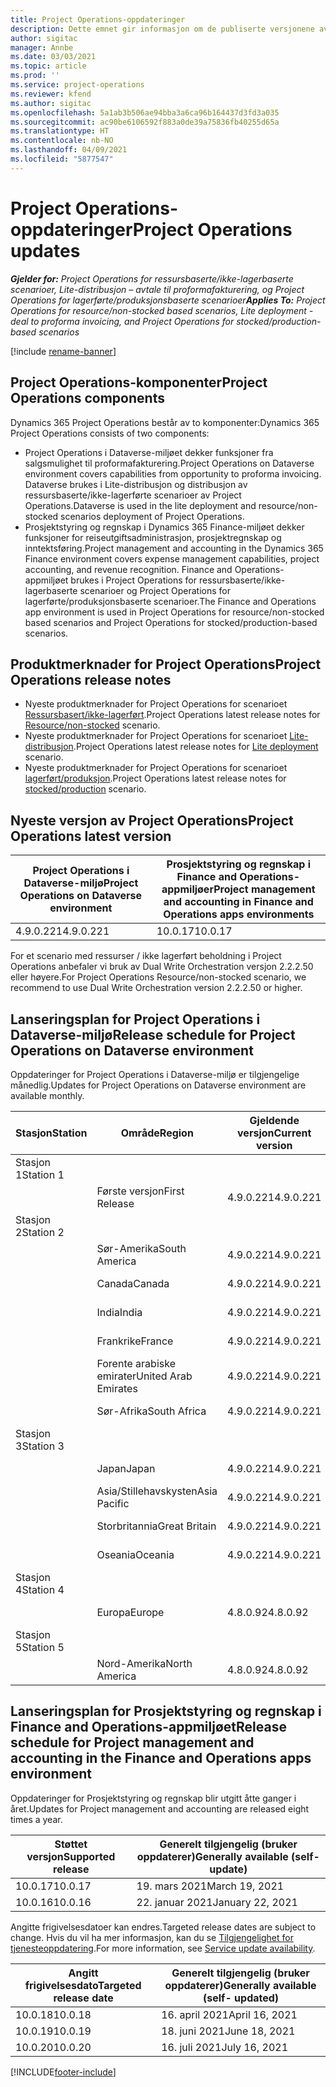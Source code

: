 ```yaml
---
title: Project Operations-oppdateringer
description: Dette emnet gir informasjon om de publiserte versjonene av Dynamics 365 Project Operations.
author: sigitac
manager: Annbe
ms.date: 03/03/2021
ms.topic: article
ms.prod: ''
ms.service: project-operations
ms.reviewer: kfend
ms.author: sigitac
ms.openlocfilehash: 5a1ab3b506ae94bba3a6ca96b164437d3fd3a035
ms.sourcegitcommit: ac90be6106592f883a0de39a75836fb40255d65a
ms.translationtype: HT
ms.contentlocale: nb-NO
ms.lasthandoff: 04/09/2021
ms.locfileid: "5877547"
---
```

# <a name="project-operations-updates"></a><span data-ttu-id="2eb32-103">Project Operations-oppdateringer</span><span class="sxs-lookup"><span data-stu-id="2eb32-103">Project Operations updates</span></span>

<span data-ttu-id="2eb32-104">_**Gjelder for:** Project Operations for ressursbaserte/ikke-lagerbaserte scenarioer, Lite-distribusjon – avtale til proformafakturering, og Project Operations for lagerførte/produksjonsbaserte scenarioer_</span><span class="sxs-lookup"><span data-stu-id="2eb32-104">_**Applies To:** Project Operations for resource/non-stocked based scenarios, Lite deployment - deal to proforma invoicing, and Project Operations for stocked/production-based scenarios_</span></span>

[!include [rename-banner](~/includes/cc-data-platform-banner.md)]

## <a name="project-operations-components"></a><span data-ttu-id="2eb32-105">Project Operations-komponenter</span><span class="sxs-lookup"><span data-stu-id="2eb32-105">Project Operations components</span></span>

<span data-ttu-id="2eb32-106">Dynamics 365 Project Operations består av to komponenter:</span><span class="sxs-lookup"><span data-stu-id="2eb32-106">Dynamics 365 Project Operations consists of two components:</span></span>

- <span data-ttu-id="2eb32-107">Project Operations i Dataverse-miljøet dekker funksjoner fra salgsmulighet til proformafakturering.</span><span class="sxs-lookup"><span data-stu-id="2eb32-107">Project Operations on Dataverse environment covers capabilities from opportunity to proforma invoicing.</span></span> <span data-ttu-id="2eb32-108">Dataverse brukes i Lite-distribusjon og distribusjon av ressursbaserte/ikke-lagerførte scenarioer av Project Operations.</span><span class="sxs-lookup"><span data-stu-id="2eb32-108">Dataverse is used in the lite deployment and resource/non-stocked scenarios deployment of Project Operations.</span></span>
- <span data-ttu-id="2eb32-109">Prosjektstyring og regnskap i Dynamics 365 Finance-miljøet dekker funksjoner for reiseutgiftsadministrasjon, prosjektregnskap og inntektsføring.</span><span class="sxs-lookup"><span data-stu-id="2eb32-109">Project management and accounting in the Dynamics 365 Finance environment covers expense management capabilities, project accounting, and revenue recognition.</span></span> <span data-ttu-id="2eb32-110">Finance and Operations-appmiljøet brukes i Project Operations for ressursbaserte/ikke-lagerbaserte scenarioer og Project Operations for lagerførte/produksjonsbaserte scenarioer.</span><span class="sxs-lookup"><span data-stu-id="2eb32-110">The Finance and Operations app environment is used in Project Operations for resource/non-stocked based scenarios and Project Operations for stocked/production-based scenarios.</span></span>

## <a name="project-operations-release-notes"></a><span data-ttu-id="2eb32-111">Produktmerknader for Project Operations</span><span class="sxs-lookup"><span data-stu-id="2eb32-111">Project Operations release notes</span></span>
- <span data-ttu-id="2eb32-112">Nyeste produktmerknader for Project Operations for scenarioet [Ressursbasert/ikke-lagerført](whats-new-apr-2021-resource-based.md).</span><span class="sxs-lookup"><span data-stu-id="2eb32-112">Project Operations latest release notes for [Resource/non-stocked](whats-new-apr-2021-resource-based.md) scenario.</span></span>
- <span data-ttu-id="2eb32-113">Nyeste produktmerknader for Project Operations for scenarioet [Lite-distribusjon](../pro/whats-new/whats-new-apr-2021-lite.md).</span><span class="sxs-lookup"><span data-stu-id="2eb32-113">Project Operations latest release notes for [Lite deployment](../pro/whats-new/whats-new-apr-2021-lite.md) scenario.</span></span>
- <span data-ttu-id="2eb32-114">Nyeste produktmerknader for Project Operations for scenarioet [lagerført/produksjon](../prod-pma/whats-new/whats-new-mar-2021-stocked.md).</span><span class="sxs-lookup"><span data-stu-id="2eb32-114">Project Operations latest release notes for [stocked/production](../prod-pma/whats-new/whats-new-mar-2021-stocked.md) scenario.</span></span>

## <a name="project-operations-latest-version"></a><span data-ttu-id="2eb32-115">Nyeste versjon av Project Operations</span><span class="sxs-lookup"><span data-stu-id="2eb32-115">Project Operations latest version</span></span>

| <span data-ttu-id="2eb32-116">Project Operations i Dataverse-miljø</span><span class="sxs-lookup"><span data-stu-id="2eb32-116">Project Operations on Dataverse environment</span></span> | <span data-ttu-id="2eb32-117">Prosjektstyring og regnskap i Finance and Operations-appmiljøer</span><span class="sxs-lookup"><span data-stu-id="2eb32-117">Project management and accounting in Finance and Operations apps environments</span></span> | 
| --- | --- |
| <span data-ttu-id="2eb32-118">4.9.0.221</span><span class="sxs-lookup"><span data-stu-id="2eb32-118">4.9.0.221</span></span> | <span data-ttu-id="2eb32-119">10.0.17</span><span class="sxs-lookup"><span data-stu-id="2eb32-119">10.0.17</span></span> |

<span data-ttu-id="2eb32-120">For et scenario med ressurser / ikke lagerført beholdning i Project Operations anbefaler vi bruk av Dual Write Orchestration versjon 2.2.2.50 eller høyere.</span><span class="sxs-lookup"><span data-stu-id="2eb32-120">For Project Operations Resource/non-stocked scenario, we recommend to use Dual Write Orchestration version 2.2.2.50 or higher.</span></span>

## <a name="release-schedule-for-project-operations-on-dataverse-environment"></a><span data-ttu-id="2eb32-121">Lanseringsplan for Project Operations i Dataverse-miljø</span><span class="sxs-lookup"><span data-stu-id="2eb32-121">Release schedule for Project Operations on Dataverse environment</span></span>

<span data-ttu-id="2eb32-122">Oppdateringer for Project Operations i Dataverse-miljø er tilgjengelige månedlig.</span><span class="sxs-lookup"><span data-stu-id="2eb32-122">Updates for Project Operations on Dataverse environment are available monthly.</span></span> 

| <span data-ttu-id="2eb32-123">Stasjon</span><span class="sxs-lookup"><span data-stu-id="2eb32-123">Station</span></span>   | <span data-ttu-id="2eb32-124">Område</span><span class="sxs-lookup"><span data-stu-id="2eb32-124">Region</span></span>        | <span data-ttu-id="2eb32-125">Gjeldende versjon</span><span class="sxs-lookup"><span data-stu-id="2eb32-125">Current version</span></span> | <span data-ttu-id="2eb32-126">Neste versjon</span><span class="sxs-lookup"><span data-stu-id="2eb32-126">Next version</span></span> | <span data-ttu-id="2eb32-127">Generelt tilgjengelig</span><span class="sxs-lookup"><span data-stu-id="2eb32-127">Generally available</span></span> |
|-----------|---------------|-----------------|--------------|---------------------|
| <span data-ttu-id="2eb32-128">Stasjon 1</span><span class="sxs-lookup"><span data-stu-id="2eb32-128">Station 1</span></span> |   &nbsp;      |    &nbsp;       | &nbsp;       |      &nbsp;         |
|   &nbsp;  | <span data-ttu-id="2eb32-129">Første versjon</span><span class="sxs-lookup"><span data-stu-id="2eb32-129">First Release</span></span> |  <span data-ttu-id="2eb32-130">4.9.0.221</span><span class="sxs-lookup"><span data-stu-id="2eb32-130">4.9.0.221</span></span>       | <span data-ttu-id="2eb32-131">TBD</span><span class="sxs-lookup"><span data-stu-id="2eb32-131">TBD</span></span>     | <span data-ttu-id="2eb32-132">23-apr-21</span><span class="sxs-lookup"><span data-stu-id="2eb32-132">23-Apr-21</span></span>           |
| <span data-ttu-id="2eb32-133">Stasjon 2</span><span class="sxs-lookup"><span data-stu-id="2eb32-133">Station 2</span></span> |   &nbsp;      |    &nbsp;       | &nbsp;       |      &nbsp;         |
|   &nbsp;  | <span data-ttu-id="2eb32-134">Sør-Amerika</span><span class="sxs-lookup"><span data-stu-id="2eb32-134">South America</span></span> |  <span data-ttu-id="2eb32-135">4.9.0.221</span><span class="sxs-lookup"><span data-stu-id="2eb32-135">4.9.0.221</span></span>       | <span data-ttu-id="2eb32-136">TBD</span><span class="sxs-lookup"><span data-stu-id="2eb32-136">TBD</span></span>     | <span data-ttu-id="2eb32-137">23-apr-21</span><span class="sxs-lookup"><span data-stu-id="2eb32-137">23-Apr-21</span></span>           |
|    &nbsp; | <span data-ttu-id="2eb32-138">Canada</span><span class="sxs-lookup"><span data-stu-id="2eb32-138">Canada</span></span>        |  <span data-ttu-id="2eb32-139">4.9.0.221</span><span class="sxs-lookup"><span data-stu-id="2eb32-139">4.9.0.221</span></span>       | <span data-ttu-id="2eb32-140">TBD</span><span class="sxs-lookup"><span data-stu-id="2eb32-140">TBD</span></span>     | <span data-ttu-id="2eb32-141">23-apr-21</span><span class="sxs-lookup"><span data-stu-id="2eb32-141">23-Apr-21</span></span>           |
|   &nbsp;  | <span data-ttu-id="2eb32-142">India</span><span class="sxs-lookup"><span data-stu-id="2eb32-142">India</span></span>         |  <span data-ttu-id="2eb32-143">4.9.0.221</span><span class="sxs-lookup"><span data-stu-id="2eb32-143">4.9.0.221</span></span>       | <span data-ttu-id="2eb32-144">TBD</span><span class="sxs-lookup"><span data-stu-id="2eb32-144">TBD</span></span>     | <span data-ttu-id="2eb32-145">23-apr-21</span><span class="sxs-lookup"><span data-stu-id="2eb32-145">23-Apr-21</span></span>           |
|   &nbsp;  | <span data-ttu-id="2eb32-146">Frankrike</span><span class="sxs-lookup"><span data-stu-id="2eb32-146">France</span></span>         |  <span data-ttu-id="2eb32-147">4.9.0.221</span><span class="sxs-lookup"><span data-stu-id="2eb32-147">4.9.0.221</span></span>       | <span data-ttu-id="2eb32-148">TBD</span><span class="sxs-lookup"><span data-stu-id="2eb32-148">TBD</span></span>     | <span data-ttu-id="2eb32-149">23-apr-21</span><span class="sxs-lookup"><span data-stu-id="2eb32-149">23-Apr-21</span></span>           |
|   &nbsp;  | <span data-ttu-id="2eb32-150">Forente arabiske emirater</span><span class="sxs-lookup"><span data-stu-id="2eb32-150">United Arab Emirates</span></span>         |  <span data-ttu-id="2eb32-151">4.9.0.221</span><span class="sxs-lookup"><span data-stu-id="2eb32-151">4.9.0.221</span></span>       | <span data-ttu-id="2eb32-152">TBD</span><span class="sxs-lookup"><span data-stu-id="2eb32-152">TBD</span></span>     | <span data-ttu-id="2eb32-153">23-apr-21</span><span class="sxs-lookup"><span data-stu-id="2eb32-153">23-Apr-21</span></span>           |
|   &nbsp;  | <span data-ttu-id="2eb32-154">Sør-Afrika</span><span class="sxs-lookup"><span data-stu-id="2eb32-154">South Africa</span></span>         |  <span data-ttu-id="2eb32-155">4.9.0.221</span><span class="sxs-lookup"><span data-stu-id="2eb32-155">4.9.0.221</span></span>       | <span data-ttu-id="2eb32-156">TBD</span><span class="sxs-lookup"><span data-stu-id="2eb32-156">TBD</span></span>     | <span data-ttu-id="2eb32-157">23-apr-21</span><span class="sxs-lookup"><span data-stu-id="2eb32-157">23-Apr-21</span></span>           |
| <span data-ttu-id="2eb32-158">Stasjon 3</span><span class="sxs-lookup"><span data-stu-id="2eb32-158">Station 3</span></span>  |      &nbsp;   |     &nbsp;      |     &nbsp;   |      &nbsp;         |
|   &nbsp;  | <span data-ttu-id="2eb32-159">Japan</span><span class="sxs-lookup"><span data-stu-id="2eb32-159">Japan</span></span>         |  <span data-ttu-id="2eb32-160">4.9.0.221</span><span class="sxs-lookup"><span data-stu-id="2eb32-160">4.9.0.221</span></span>       | <span data-ttu-id="2eb32-161">TBD</span><span class="sxs-lookup"><span data-stu-id="2eb32-161">TBD</span></span>     | <span data-ttu-id="2eb32-162">30-apr-21</span><span class="sxs-lookup"><span data-stu-id="2eb32-162">30-Apr-21</span></span>           |
|   &nbsp;  | <span data-ttu-id="2eb32-163">Asia/Stillehavskysten</span><span class="sxs-lookup"><span data-stu-id="2eb32-163">Asia Pacific</span></span>  |  <span data-ttu-id="2eb32-164">4.9.0.221</span><span class="sxs-lookup"><span data-stu-id="2eb32-164">4.9.0.221</span></span>       | <span data-ttu-id="2eb32-165">TBD</span><span class="sxs-lookup"><span data-stu-id="2eb32-165">TBD</span></span>     | <span data-ttu-id="2eb32-166">30-apr-21</span><span class="sxs-lookup"><span data-stu-id="2eb32-166">30-Apr-21</span></span>           |
|   &nbsp;  | <span data-ttu-id="2eb32-167">Storbritannia</span><span class="sxs-lookup"><span data-stu-id="2eb32-167">Great Britain</span></span> |  <span data-ttu-id="2eb32-168">4.9.0.221</span><span class="sxs-lookup"><span data-stu-id="2eb32-168">4.9.0.221</span></span>       | <span data-ttu-id="2eb32-169">TBD</span><span class="sxs-lookup"><span data-stu-id="2eb32-169">TBD</span></span>     | <span data-ttu-id="2eb32-170">30-apr-21</span><span class="sxs-lookup"><span data-stu-id="2eb32-170">30-Apr-21</span></span>           |
|   &nbsp;  | <span data-ttu-id="2eb32-171">Oseania</span><span class="sxs-lookup"><span data-stu-id="2eb32-171">Oceania</span></span>       |  <span data-ttu-id="2eb32-172">4.9.0.221</span><span class="sxs-lookup"><span data-stu-id="2eb32-172">4.9.0.221</span></span>       | <span data-ttu-id="2eb32-173">TBD</span><span class="sxs-lookup"><span data-stu-id="2eb32-173">TBD</span></span>     | <span data-ttu-id="2eb32-174">30-apr-21</span><span class="sxs-lookup"><span data-stu-id="2eb32-174">30-Apr-21</span></span>           |
| <span data-ttu-id="2eb32-175">Stasjon 4</span><span class="sxs-lookup"><span data-stu-id="2eb32-175">Station 4</span></span> |     &nbsp;    |     &nbsp;      |     &nbsp;   |      &nbsp;         |
|   &nbsp;  | <span data-ttu-id="2eb32-176">Europa</span><span class="sxs-lookup"><span data-stu-id="2eb32-176">Europe</span></span>        |  <span data-ttu-id="2eb32-177">4.8.0.92</span><span class="sxs-lookup"><span data-stu-id="2eb32-177">4.8.0.92</span></span>       | <span data-ttu-id="2eb32-178">4.9.0.221</span><span class="sxs-lookup"><span data-stu-id="2eb32-178">4.9.0.221</span></span>     | <span data-ttu-id="2eb32-179">16-apr-21</span><span class="sxs-lookup"><span data-stu-id="2eb32-179">16-Apr-21</span></span>           |
| <span data-ttu-id="2eb32-180">Stasjon 5</span><span class="sxs-lookup"><span data-stu-id="2eb32-180">Station 5</span></span> |     &nbsp;    |     &nbsp;      |     &nbsp;   |      &nbsp;         |
|   &nbsp;  | <span data-ttu-id="2eb32-181">Nord-Amerika</span><span class="sxs-lookup"><span data-stu-id="2eb32-181">North America</span></span> |  <span data-ttu-id="2eb32-182">4.8.0.92</span><span class="sxs-lookup"><span data-stu-id="2eb32-182">4.8.0.92</span></span>       | <span data-ttu-id="2eb32-183">4.9.0.221</span><span class="sxs-lookup"><span data-stu-id="2eb32-183">4.9.0.221</span></span>     | <span data-ttu-id="2eb32-184">23-apr-21</span><span class="sxs-lookup"><span data-stu-id="2eb32-184">23-Apr-21</span></span>           |

## <a name="release-schedule-for-project-management-and-accounting-in-the-finance-and-operations-apps-environment"></a><span data-ttu-id="2eb32-185">Lanseringsplan for Prosjektstyring og regnskap i Finance and Operations-appmiljøet</span><span class="sxs-lookup"><span data-stu-id="2eb32-185">Release schedule for Project management and accounting in the Finance and Operations apps environment</span></span>

<span data-ttu-id="2eb32-186">Oppdateringer for Prosjektstyring og regnskap blir utgitt åtte ganger i året.</span><span class="sxs-lookup"><span data-stu-id="2eb32-186">Updates for Project management and accounting are released eight times a year.</span></span>

| <span data-ttu-id="2eb32-187">Støttet versjon</span><span class="sxs-lookup"><span data-stu-id="2eb32-187">Supported release</span></span> | <span data-ttu-id="2eb32-188">Generelt tilgjengelig (bruker oppdaterer)</span><span class="sxs-lookup"><span data-stu-id="2eb32-188">Generally available (self-update)</span></span> |
| --- | --- |
| <span data-ttu-id="2eb32-189">10.0.17</span><span class="sxs-lookup"><span data-stu-id="2eb32-189">10.0.17</span></span> | <span data-ttu-id="2eb32-190">19. mars 2021</span><span class="sxs-lookup"><span data-stu-id="2eb32-190">March 19, 2021</span></span> |
| <span data-ttu-id="2eb32-191">10.0.16</span><span class="sxs-lookup"><span data-stu-id="2eb32-191">10.0.16</span></span> | <span data-ttu-id="2eb32-192">22. januar 2021</span><span class="sxs-lookup"><span data-stu-id="2eb32-192">January 22, 2021</span></span> |


<span data-ttu-id="2eb32-193">Angitte frigivelsesdatoer kan endres.</span><span class="sxs-lookup"><span data-stu-id="2eb32-193">Targeted release dates are subject to change.</span></span> <span data-ttu-id="2eb32-194">Hvis du vil ha mer informasjon, kan du se [Tilgjengelighet for tjenesteoppdatering](https://docs.microsoft.com/dynamics365/fin-ops-core/fin-ops/get-started/public-preview-releases?toc=/dynamics365/finance/toc.json).</span><span class="sxs-lookup"><span data-stu-id="2eb32-194">For more information, see [Service update availability](https://docs.microsoft.com/dynamics365/fin-ops-core/fin-ops/get-started/public-preview-releases?toc=/dynamics365/finance/toc.json).</span></span>

| <span data-ttu-id="2eb32-195">Angitt frigivelsesdato</span><span class="sxs-lookup"><span data-stu-id="2eb32-195">Targeted release date</span></span> | <span data-ttu-id="2eb32-196">Generelt tilgjengelig (bruker oppdaterer)</span><span class="sxs-lookup"><span data-stu-id="2eb32-196">Generally available (self- updated)</span></span> |
| --- | --- |
| <span data-ttu-id="2eb32-197">10.0.18</span><span class="sxs-lookup"><span data-stu-id="2eb32-197">10.0.18</span></span> | <span data-ttu-id="2eb32-198">16. april 2021</span><span class="sxs-lookup"><span data-stu-id="2eb32-198">April 16, 2021</span></span> |
| <span data-ttu-id="2eb32-199">10.0.19</span><span class="sxs-lookup"><span data-stu-id="2eb32-199">10.0.19</span></span> | <span data-ttu-id="2eb32-200">18. juni 2021</span><span class="sxs-lookup"><span data-stu-id="2eb32-200">June 18, 2021</span></span> |
| <span data-ttu-id="2eb32-201">10.0.20</span><span class="sxs-lookup"><span data-stu-id="2eb32-201">10.0.20</span></span> | <span data-ttu-id="2eb32-202">16. juli 2021</span><span class="sxs-lookup"><span data-stu-id="2eb32-202">July 16, 2021</span></span> |


[!INCLUDE[footer-include](../includes/footer-banner.md)]

